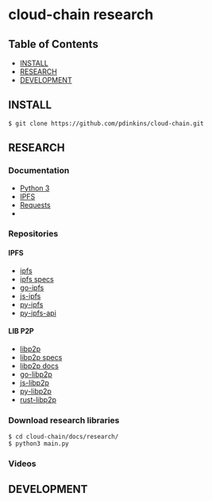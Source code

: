 # cloud-chain research
## Table of Contents
- [INSTALL](#install)
- [RESEARCH](#research)
- [DEVELOPMENT](#development)

## INSTALL
```console
$ git clone https://github.com/pdinkins/cloud-chain.git
```
## RESEARCH
### Documentation
- [Python 3](https://docs.python.org/3/)
- [IPFS](https://docs.ipfs.io/)
- [Requests](http://docs.python-requests.org/en/master/)
- []()

### Repositories

#### IPFS
- [ipfs](https://github.com/ipfs/ipfs)
- [ipfs specs](https://github.com/ipfs/specs)
- [go-ipfs](https://github.com/ipfs/go-ipfs)
- [js-ipfs](https://github.com/ipfs/js-ipfs)
- [py-ipfs](https://github.com/ipfs/py-ipfs)
- [py-ipfs-api](https://github.com/ipfs/py-ipfs-api)

#### LIB P2P
- [libp2p](https://github.com/libp2p/libp2p)
- [libp2p specs](https://github.com/libp2p/specs)
- [libp2p docs](https://github.com/libp2p/docs)
- [go-libp2p](https://github.com/libp2p/go-libp2p)
- [js-libp2p](https://github.com/libp2p/js-libp2p)
- [py-libp2p](https://github.com/libp2p/py-libp2p)
- [rust-libp2p](https://github.com/libp2p/rust-libp2p)




### Download research libraries
```console
$ cd cloud-chain/docs/research/
$ python3 main.py
```
### Videos
## DEVELOPMENT